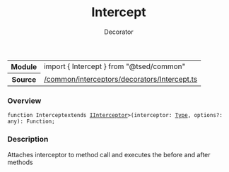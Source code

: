 
<header class="symbol-info-header"><h1 id="intercept">Intercept</h1><label class="symbol-info-type-label decorator">Decorator</label></header>
<!-- summary -->
<section class="symbol-info"><table class="is-full-width"><tbody><tr><th>Module</th><td><div class="lang-typescript"><span class="token keyword">import</span> { Intercept }&nbsp;<span class="token keyword">from</span>&nbsp;<span class="token string">"@tsed/common"</span></div></td></tr><tr><th>Source</th><td><a href="https://github.com/Romakita/ts-express-decorators/blob/v4.23.1/src//common/interceptors/decorators/Intercept.ts#L0-L0">/common/interceptors/decorators/Intercept.ts</a></td></tr></tbody></table></section>
<!-- overview -->


### Overview


<pre><code class="typescript-lang ">function Intercept<T <span class="token keyword">extends</span> <a href="#api/common/interceptors/iinterceptor"><span class="token">IInterceptor</span></a>><span class="token punctuation">(</span>interceptor<span class="token punctuation">:</span> <a href="#api/core/type"><span class="token">Type</span></a><T><span class="token punctuation">,</span> options?<span class="token punctuation">:</span> <span class="token keyword">any</span><span class="token punctuation">)</span><span class="token punctuation">:</span> Function<span class="token punctuation">;</span></code></pre>


<!-- Parameters -->

<!-- Description -->


### Description

Attaches interceptor to method call and executes the before and after methods

<!-- Members -->

